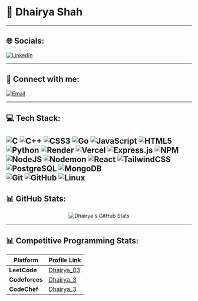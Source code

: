 # 🌟 Dhairya Shah

---

## 🌐 Socials:
[![LinkedIn](https://img.shields.io/badge/LinkedIn-3B7673?style=for-the-badge&logo=linkedin&logoColor=white)](https://www.linkedin.com/in/dhairya-shah-3b7673235/)  

---

## 📧 Connect with me:
[![Email](https://img.shields.io/badge/Email-D14836?style=for-the-badge&logo=gmail&logoColor=white)](mailto:dhairya.s4@ahduni.edu.in)  

---

## 💻 Tech Stack:
![C](https://img.shields.io/badge/-C-A8B9CC?style=for-the-badge&logo=c&logoColor=white) 
![C++](https://img.shields.io/badge/-C++-00599C?style=for-the-badge&logo=cplusplus&logoColor=white) 
![CSS3](https://img.shields.io/badge/-CSS3-1572B6?style=for-the-badge&logo=css3&logoColor=white) 
![Go](https://img.shields.io/badge/-Go-00ADD8?style=for-the-badge&logo=go&logoColor=white) 
![JavaScript](https://img.shields.io/badge/-JavaScript-F7DF1E?style=for-the-badge&logo=javascript&logoColor=black) 
![HTML5](https://img.shields.io/badge/-HTML5-E34F26?style=for-the-badge&logo=html5&logoColor=white) 
![Python](https://img.shields.io/badge/-Python-3776AB?style=for-the-badge&logo=python&logoColor=white) 
![Render](https://img.shields.io/badge/-Render-46E3B7?style=for-the-badge&logo=render&logoColor=white) 
![Vercel](https://img.shields.io/badge/-Vercel-000000?style=for-the-badge&logo=vercel&logoColor=white) 
![Express.js](https://img.shields.io/badge/-Express.js-000000?style=for-the-badge&logo=express&logoColor=white) 
![NPM](https://img.shields.io/badge/-NPM-CB3837?style=for-the-badge&logo=npm&logoColor=white) 
![NodeJS](https://img.shields.io/badge/-NodeJS-339933?style=for-the-badge&logo=nodedotjs&logoColor=white) 
![Nodemon](https://img.shields.io/badge/-Nodemon-76D04B?style=for-the-badge&logo=nodemon&logoColor=white) 
![React](https://img.shields.io/badge/-React-61DAFB?style=for-the-badge&logo=react&logoColor=white) 
![TailwindCSS](https://img.shields.io/badge/-TailwindCSS-06B6D4?style=for-the-badge&logo=tailwindcss&logoColor=white)  
![PostgreSQL](https://img.shields.io/badge/-PostgreSQL-4169E1?style=for-the-badge&logo=postgresql&logoColor=white) 
![MongoDB](https://img.shields.io/badge/-MongoDB-47A248?style=for-the-badge&logo=mongodb&logoColor=white)  
![Git](https://img.shields.io/badge/-Git-F05032?style=for-the-badge&logo=git&logoColor=white) 
![GitHub](https://img.shields.io/badge/-GitHub-181717?style=for-the-badge&logo=github&logoColor=white) 
![Linux](https://img.shields.io/badge/-Linux-FCC624?style=for-the-badge&logo=linux&logoColor=black) 
---

## 📊 GitHub Stats:
<div align="center">
  <img src="https://github-readme-stats.vercel.app/api?username=dhairya0609&show_icons=true&theme=radical" alt="Dhairya's GitHub Stats" />
</div>

---

## 📊 Competitive Programming Stats:
| Platform        | Profile Link                                      |
|------------------|--------------------------------------------------|
| **LeetCode**    | [Dhairya_03](https://leetcode.com/u/dhairya_03/) |
| **Codeforces**  | [Dhairya_3](https://codeforces.com/profile/dhairya_3) |
| **CodeChef**    | [Dhairya_3](https://www.codechef.com/users/dhairya_3) |  
